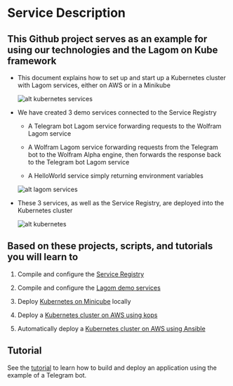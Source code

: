 # Service Description

## This Github project serves as an example for using our technologies and the Lagom on Kube framework

- This document explains how to set up and start up a Kubernetes cluster with Lagom services, either on AWS or in a Minikube

    ![alt kubernetes services][main]

- We have created 3 demo services connected to the Service Registry

  - A Telegram bot Lagom service forwarding requests to the Wolfram Lagom service

  - A Wolfram Lagom service forwarding requests from the Telegram bot to the Wolfram Alpha engine, then forwards the response back to the Telegram bot Lagom service

  - A HelloWorld service simply returning environment variables

  ![alt lagom services][lagom-services]

- These 3 services, as well as the Service Registry, are deployed into the Kubernetes cluster

  ![alt kubernetes][kubernetes]

## Based on these projects, scripts, and tutorials you will learn to

1. Compile and configure the [Service Registry][1]

1. Compile and configure the [Lagom demo services][2]

1. Deploy [Kubernetes on Minicube][3] locally

1. Deploy a [Kubernetes cluster on AWS using kops][4]

1. Automatically deploy a [Kubernetes cluster on AWS using Ansible][5]

## Tutorial

See the [tutorial][tutorial] to learn how to build and deploy an application using the example of a Telegram bot.

[main]: https://alexanderray.github.io/lagom-on-kube-dev/img/main.svg
[lagom-services]: https://alexanderray.github.io/lagom-on-kube-dev/img/lagom_kube_services.svg
[kubernetes]: https://alexanderray.github.io/lagom-on-kube-dev/img/kubernetes.svg
[1]: ./../lagomKubeServiceRegister/Readme.md
[2]: ./../lagomKubeServices/Readme.md
[3]: ./minikube.md
[4]: ./kops.md
[5]: ./ansible.md
[tutorial]: ./tutorial.md

